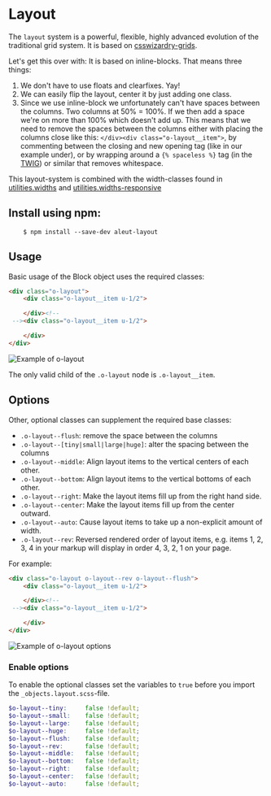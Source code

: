 # Layout

The `layout` system is a powerful, flexible, highly advanced evolution of
the traditional grid system. It is based on
[csswizardry-grids](http://csswizardry.com/csswizardry-grids/).

Let's get this over with: It is based on inline-blocks. That means three things:
1. We don't have to use floats and clearfixes. Yay!
2. We can easily flip the layout, center it by just adding one class.
3. Since we use inline-block we unfortunately can't have spaces between the columns. Two columns at 50% = 100%. If we then add a space we're on more than 100% which doesn't add up. This means that we need to remove the spaces between the columns either with placing the columns close like this: `</div><div class="o-layout__item">`, by commenting between the closing and new opening tag (like in our example under), or by wrapping around a `{% spaceless %}` tag (in the [TWIG](http://twig.sensiolabs.org/)) or similar that removes whitespace.

This layout-system is combined with the width-classes found in [utilities.widths](https://github.com/aleutcss/utilities.widths) and [utilities.widths-responsive](https://github.com/aleutcss/utilities.widths-responsive)


## Install using npm:

```shell
    $ npm install --save-dev aleut-layout
```

## Usage

Basic usage of the Block object uses the required classes:

```html
<div class="o-layout">
	<div class="o-layout__item u-1/2">

	</div><!--
 --><div class="o-layout__item u-1/2">

    </div>
</div>
```

![Example of o-layout](https://github.com/aleutcss/Aleut/tree/gh-pages/public/img/o-layout.png)

The only valid child of the `.o-layout` node is `.o-layout__item`.

## Options

Other, optional classes can supplement the required base classes:

* `.o-layout--flush`: remove the space between the columns
* `.o-layout--[tiny|small|large|huge]`: alter the spacing between the columns
* `.o-layout--middle`: Align layout items to the vertical centers of each other.
* `.o-layout--bottom`: Align layout items to the vertical bottoms of each other.
* `.o-layout--right`: Make the layout items fill up from the right hand side.
* `.o-layout--center`: Make the layout items fill up from the center outward.
* `.o-layout--auto`: Cause layout items to take up a non-explicit amount of width.
* `.o-layout--rev`: Reversed rendered order of layout items, e.g. items 1, 2, 3, 4 in your markup will display in order 4, 3, 2, 1 on your page.

For example:

```html
<div class="o-layout o-layout--rev o-layout--flush">
	<div class="o-layout__item u-1/2">

	</div><!--
 --><div class="o-layout__item u-1/2">

    </div>
</div>
```
![Example of o-layout options](https://github.com/aleutcss/Aleut/tree/gh-pages/public/img/o-layout-options.png)

### Enable options
To enable the optional classes set the variables to `true` before you import
the `_objects.layout.scss`-file.

```scss
$o-layout--tiny:     false !default;
$o-layout--small:    false !default;
$o-layout--large:    false !default;
$o-layout--huge:     false !default;
$o-layout--flush:    false !default;
$o-layout--rev:      false !default;
$o-layout--middle:   false !default;
$o-layout--bottom:   false !default;
$o-layout--right:    false !default;
$o-layout--center:   false !default;
$o-layout--auto:     false !default;
```
